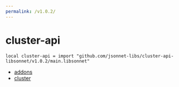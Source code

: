 ```yaml
---
permalink: /v1.0.2/
---
```


# cluster-api

```jsonnet
local cluster-api = import "github.com/jsonnet-libs/cluster-api-libsonnet/v1.0.2/main.libsonnet"
```



* [addons](addons/index.md)
* [cluster](cluster/index.md)